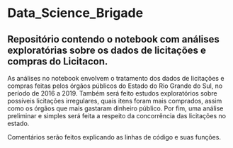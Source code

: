 # Data_Science_Brigade
## Repositório contendo o notebook com análises exploratórias sobre os dados de licitações e compras do Licitacon.

As análises no notebook envolvem o tratamento dos dados de licitações e compras feitas pelos órgãos públicos do Estado do Rio Grande do Sul, no período de 2016 a 2019. Também será feito estudos exploratórios sobre possíveis licitações irregulares, quais itens foram mais comprados, assim como os órgãos que mais gastaram dinheiro público. Por fim, uma análise preliminar e simples será feita a respeito da concorrência das licitações no estado.

Comentários serão feitos explicando as linhas de código e suas funções.
